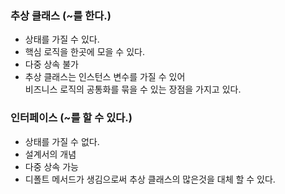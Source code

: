 ### 추상 클래스 (~를 한다.)

- 상태를 가질 수 있다.
- 핵심 로직을 한곳에 모을 수 있다.
- 다중 상속 불가
- 추상 클래스는 인스턴스 변수를 가질 수 있어 <br>
  비즈니스 로직의 공통화를 묶을 수 있는 장점을 가지고 있다.

### 인터페이스 (~를 할 수 있다.)

- 상태를 가질 수 없다.
- 설계서의 개념
- 다중 상속 가능
- 디폴트 메서드가 생김으로써 추상 클래스의 많은것을 대체 할 수 있다.